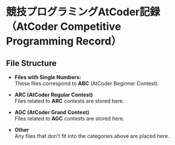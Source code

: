 # 競技プログラミングAtCoder記録  （AtCoder Competitive Programming Record）

## File Structure

- **Files with Single Numbers:**  
  These files correspond to **ABC** (AtCoder Beginner Contest).
  
- **ARC (AtCoder Regular Contest)**  
  Files related to **ARC** contests are stored here.

- **AGC (AtCoder Grand Contest)**  
  Files related to **AGC** contests are stored here.

- **Other**  
  Any files that don't fit into the categories above are placed here.
